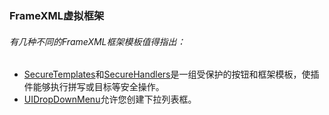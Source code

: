 ### FrameXML虚拟框架

###### 有几种不同的FrameXML框架模板值得指出：

* [SecureTemplates](https://wow.gamepedia.com/SecureTemplates)和[SecureHandlers](https://wow.gamepedia.com/SecureHandlers)是一组受保护的按钮和框架模板，使插件能够执行拼写或目标等安全操作。
* [UIDropDownMenu](https://wow.gamepedia.com/UI_Object_UIDropDownMenu)允许您创建下拉列表框。



